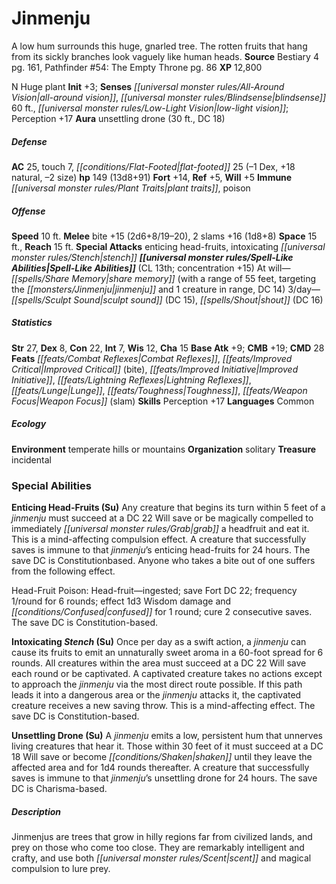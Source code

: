 ﻿---
cssclass: [monsters]
title1: Jinmenju
desc_short: A low hum surrounds this huge, gnarled tree. The rotten fruits that hang
  from its sickly branches look vaguely like human heads.
title2: Jinmenju
CR: 11
sources:
- name: Bestiary 4
  page: 161
  link: http://paizo.com/products/btpy91ds?Pathfinder-Roleplaying-Game-Bestiary-4
- name: 'Pathfinder #54: The Empty Throne'
  page: 86
  link: http://paizo.com/pathfinder/v5748btpy8mh1
XP: 12800
alignment: N
size: Huge
type: plant
initiative:
  bonus: 3
senses:
  all-around vision: true
  blindsense: 60
  low-light vision: true
auras:
- name: unsettling drone
  radius: 30
  DC: 18
AC:
  AC: 25
  touch: 7
  flat_footed: 25
  components:
    dex: -1
    natural: 18
    size: -2
HP:
  HP: 149
  long: 13d8+91
saves:
  fort: 14
  ref: 5
  will: 5
immunities:
- plant traits
- poison
speeds:
  base: 10
attacks:
  melee:
  - - text: bite +15 (2d6+8/19-20)
      entries:
      - - damage: 2d6+8
          crit_range: 19-20
      attack: bite
      bonus:
      - 15
    - text: 2 slams +16 (1d8+8)
      entries:
      - - damage: 1d8+8
      count: 2
      attack: slams
      bonus:
      - 16
  special:
  - enticing head-fruits
  - intoxicating stench
space: 15
reach: 15
spell_like_abilities:
  entries:
  - superscripts:
    - UM
    name: share memory
    source: default
    freq: At will
    paren_text: with a range of 55 feet, targeting the jinmenju and 1 creature in
      range, DC 14
  - name: sculpt sound
    source: default
    freq: 3/day
    DC: 15
  - name: shout
    source: default
    freq: 3/day
    DC: 16
  sources:
  - name: default
    CL: 13
    concentration: 15
ability_scores:
  STR: 27
  DEX: 8
  CON: 22
  INT: 7
  WIS: 12
  CHA: 15
BAB: 9
CMB: 19
CMD: 28
feats:
- name: Combat Reflexes
- name: Improved Critical (bite)
- name: Improved Initiative
- name: Lightning Reflexes
- name: Lunge
- name: Toughness
- name: Weapon Focus (slam)
skills:
  Perception: 17
languages:
- Common
ecology:
  environment: temperate hills or mountains
  organization: solitary
  treasure_type: incidental
special_abilities:
  Enticing Head-Fruits (Su): |-
    Any creature that begins its turn within 5 feet of a jinmenju must succeed at a DC 22 Will save or be magically compelled to immediately grab a headfruit and eat it. This is a mind-affecting compulsion effect. A creature that successfully saves is immune to that jinmenju's enticing head-fruits for 24 hours. The save DC is Constitutionbased. Anyone who takes a bite out of one suffers from the following effect.

    Head-Fruit Poison: Head-fruit-ingested; save Fort DC 22; frequency 1/round for 6 rounds; effect 1d3 Wisdom damage and confused for 1 round; cure 2 consecutive saves. The save DC is Constitution-based.
  Intoxicating Stench (Su): Once per day as a swift action, a jinmenju can cause its
    fruits to emit an unnaturally sweet aroma in a 60-foot spread for 6 rounds. All
    creatures within the area must succeed at a DC 22 Will save each round or be captivated.
    A captivated creature takes no actions except to approach the jinmenju via the
    most direct route possible. If this path leads it into a dangerous area or the
    jinmenju attacks it, the captivated creature receives a new saving throw. This
    is a mind-affecting effect. The save DC is Constitution-based.
  Unsettling Drone (Su): A jinmenju emits a low, persistent hum that unnerves living
    creatures that hear it. Those within 30 feet of it must succeed at a DC 18 Will
    save or become shaken until they leave the affected area and for 1d4 rounds thereafter.
    A creature that successfully saves is immune to that jinmenju's unsettling drone
    for 24 hours. The save DC is Charisma-based.
desc_long: Jinmenjus are trees that grow in hilly regions far from civilized lands,
  and prey on those who come too close. They are remarkably intelligent and crafty,
  and use both scent and magical compulsion to lure prey.

---

# Jinmenju
A low hum surrounds this huge, gnarled tree. The rotten fruits that hang from its sickly branches look vaguely like human heads.
**Source** Bestiary 4 pg. 161, Pathfinder #54: The Empty Throne pg. 86
**XP** 12,800

N Huge plant
**Init** +3; **Senses** _[[universal monster rules/All-Around Vision|all-around vision]]_, _[[universal monster rules/Blindsense|blindsense]]_ 60 ft., _[[universal monster rules/Low-Light Vision|low-light vision]]_; Perception +17
**Aura** unsettling drone (30 ft., DC 18)

##### Defense

**AC** 25, touch 7, _[[conditions/Flat-Footed|flat-footed]]_ 25 (–1 Dex, +18 natural, –2 size)
**hp** 149 (13d8+91)
**Fort** +14, **Ref** +5, **Will** +5
**Immune** _[[universal monster rules/Plant Traits|plant traits]]_, poison

##### Offense
**Speed** 10 ft.
**Melee** bite +15 (2d6+8/19–20), 2 slams +16 (1d8+8)
**Space** 15 ft., **Reach** 15 ft.
**Special Attacks** enticing head-fruits, intoxicating _[[universal monster rules/Stench|stench]]_
**_[[universal monster rules/Spell-Like Abilities|Spell-Like Abilities]]_** (CL 13th; concentration +15)
At will—_[[spells/Share Memory|share memory]]_ (with a range of 55 feet, targeting the _[[monsters/Jinmenju|jinmenju]]_ and 1 creature in range, DC 14)
3/day—_[[spells/Sculpt Sound|sculpt sound]]_ (DC 15), _[[spells/Shout|shout]]_ (DC 16)

##### Statistics
**Str** 27, **Dex** 8, **Con** 22, **Int** 7, **Wis** 12, **Cha** 15
**Base Atk** +9; **CMB** +19; **CMD** 28
**Feats** _[[feats/Combat Reflexes|Combat Reflexes]]_, _[[feats/Improved Critical|Improved Critical]]_ (bite), _[[feats/Improved Initiative|Improved Initiative]]_, _[[feats/Lightning Reflexes|Lightning Reflexes]]_, _[[feats/Lunge|Lunge]]_, _[[feats/Toughness|Toughness]]_, _[[feats/Weapon Focus|Weapon Focus]]_ (slam)
**Skills** Perception +17
**Languages** Common

##### Ecology

**Environment** temperate hills or mountains
**Organization** solitary
**Treasure** incidental

### Special Abilities

**Enticing Head-Fruits (Su)** Any creature that begins its turn within 5 feet of a _jinmenju_ must succeed at a DC 22 Will save or be magically compelled to immediately _[[universal monster rules/Grab|grab]]_ a headfruit and eat it. This is a mind-affecting compulsion effect. A creature that successfully saves is immune to that _jinmenju_’s enticing head-fruits for 24 hours. The save DC is Constitutionbased. Anyone who takes a bite out of one suffers from the following effect.

Head-Fruit Poison: Head-fruit—ingested; save Fort DC 22; frequency 1/round for 6 rounds; effect 1d3 Wisdom damage and _[[conditions/Confused|confused]]_ for 1 round; cure 2 consecutive saves. The save DC is Constitution-based.

**Intoxicating _Stench_ (Su)** Once per day as a swift action, a _jinmenju_ can cause its fruits to emit an unnaturally sweet aroma in a 60-foot spread for 6 rounds. All creatures within the area must succeed at a DC 22 Will save each round or be captivated. A captivated creature takes no actions except to approach the _jinmenju_ via the most direct route possible. If this path leads it into a dangerous area or the _jinmenju_ attacks it, the captivated creature receives a new saving throw. This is a mind-affecting effect. The save DC is Constitution-based.

**Unsettling Drone (Su)** A _jinmenju_ emits a low, persistent hum that unnerves living creatures that hear it. Those within 30 feet of it must succeed at a DC 18 Will save or become _[[conditions/Shaken|shaken]]_ until they leave the affected area and for 1d4 rounds thereafter. A creature that successfully saves is immune to that _jinmenju_’s unsettling drone for 24 hours. The save DC is Charisma-based.

##### Description

Jinmenjus are trees that grow in hilly regions far from civilized lands, and prey on those who come too close. They are remarkably intelligent and crafty, and use both _[[universal monster rules/Scent|scent]]_ and magical compulsion to lure prey.